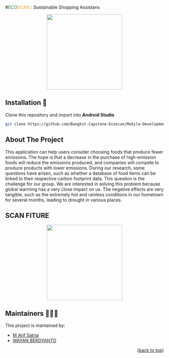 #<span style="color: #1E752B;">ECO</span><span style="color: #EBB02D;">SCAN </span><span>: Sustainable Shopping Assistans</span>
<a name="readme-top"></a>
<p align="center">
  <img width="240" src="https://github.com/Bangkit-Capstone-Ecoscan/Mobile-Development/blob/main/recouses/homescreen.gif">
</p>

## Installation 🔨
Clone this repository and import into **Android Studio**
```bash
git clone https://github.com/Bangkit-Capstone-Ecoscan/Mobile-Development.git
```

## About The Project

This application can help users consider choosing foods that produce fewer emissions. The hope is that a decrease in the purchase of high-emission foods will reduce the emissions produced, and companies will compete to produce products with lower emissions. During our research, some questions have arisen, such as whether a database of food items can be linked to their respective carbon footprint data. This question is the challenge for our group. We are interested in solving this problem because global warming has a very close impact on us. The negative effects are very tangible, such as the extremely hot and rainless conditions in our hometown for several months, leading to drought in various places.
## SCAN FITURE
<p align="center">
  <img width="240" src="https://github.com/Bangkit-Capstone-Ecoscan/Mobile-Development/blob/main/recouses/scanscreen.gif"></p>

## Maintainers 🧑‍🤝‍🧑
This project is mantained by:
* [M Arif Satria](https://github.com/ARIFSATRIA1)
* [WAYAN BERDYANTO](https://github.com/WayanBerdyanto)

<p align="right">(<a href="#readme-top">back to top</a>)</p>

